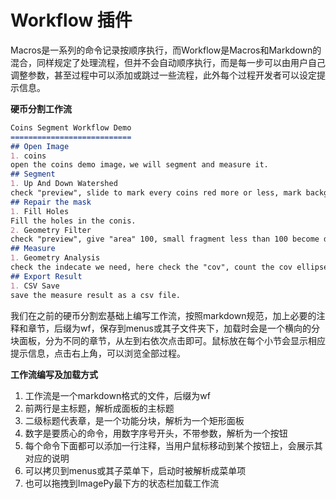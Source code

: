 # Workflow 插件

Macros是一系列的命令记录按顺序执行，而Workflow是Macros和Markdown的混合，同样规定了处理流程，但并不会自动顺序执行，而是每一步可以由用户自己调整参数，甚至过程中可以添加或跳过一些流程，此外每个过程开发者可以设定提示信息。



**硬币分割工作流**

```markdown
Coins Segment Workflow Demo
===========================
## Open Image
1. coins
open the coins demo image，we will segment and measure it.
## Segment
1. Up And Down Watershed
check "preview", slide to mark every coins red more or less, mark background green more or less, use "up area".
## Repair the mask
1. Fill Holes
Fill the holes in the conis.
2. Geometry Filter
check "preview", give "area" 100, small fragment less than 100 become dark, then give "back color" 0 to clear them.
## Measure
1. Geometry Analysis
check the indecate we need, here check the "cov", count the cov ellipse.
## Export Result
1. CSV Save
save the measure result as a csv file.
```

我们在之前的硬币分割宏基础上编写工作流，按照markdown规范，加上必要的注释和章节，后缀为wf，保存到menus或其子文件夹下，加载时会是一个横向的分块面板，分为不同的章节，从左到右依次点击即可。鼠标放在每个小节会显示相应提示信息，点击右上角，可以浏览全部过程。



**工作流编写及加载方式**

1. 工作流是一个markdown格式的文件，后缀为wf
2. 前两行是主标题，解析成面板的主标题
3. 二级标题代表章，是一个功能分块，解析为一个矩形面板
4. 数字是要质心的命令，用数字序号开头，不带参数，解析为一个按钮
5. 每个命令下面都可以添加一行注释，当用户鼠标移动到某个按钮上，会展示其对应的说明
6. 可以拷贝到menus或其子菜单下，启动时被解析成菜单项
7. 也可以拖拽到ImagePy最下方的状态栏加载工作流